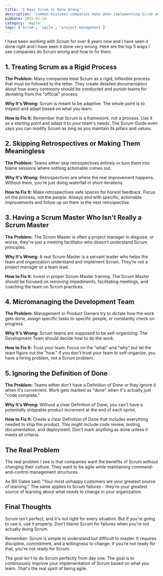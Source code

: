 ```yaml
---
title: '5 Ways Scrum Is Done Wrong'
description: 'Common mistakes companies make when implementing Scrum and how to avoid them'
pubDate: 2015-02-14
category: 'Agile'
tags: ['Scrum', 'agile', 'project management']
---
```


I have been working with Scrum for over 8 years now and I have seen it done right and I have seen it done very wrong. Here are the top 5 ways I see companies do Scrum wrong and how to fix them.

## 1. Treating Scrum as a Rigid Process

**The Problem:** Many companies treat Scrum as a rigid, inflexible process that must be followed to the letter. They create detailed documentation about how every ceremony should be conducted and punish teams for deviating from the "official" process.

**Why It's Wrong:** Scrum is meant to be adaptive. The whole point is to inspect and adapt based on what you learn.

**How to Fix It:** Remember that Scrum is a framework, not a process. Use it as a starting point and adapt it to your team's needs. The Scrum Guide even says you can modify Scrum as long as you maintain its pillars and values.

## 2. Skipping Retrospectives or Making Them Meaningless

**The Problem:** Teams either skip retrospectives entirely or turn them into blame sessions where nothing actionable comes out.

**Why It's Wrong:** Retrospectives are where the real improvement happens. Without them, you're just doing waterfall in short iterations.

**How to Fix It:** Make retrospectives safe spaces for honest feedback. Focus on the process, not the people. Always end with specific, actionable improvements and follow up on them in the next retrospective.

## 3. Having a Scrum Master Who Isn't Really a Scrum Master

**The Problem:** The Scrum Master is often a project manager in disguise, or worse, they're just a meeting facilitator who doesn't understand Scrum principles.

**Why It's Wrong:** A real Scrum Master is a servant leader who helps the team and organization understand and implement Scrum. They're not a project manager or a team lead.

**How to Fix It:** Invest in proper Scrum Master training. The Scrum Master should be focused on removing impediments, facilitating meetings, and coaching the team on Scrum practices.

## 4. Micromanaging the Development Team

**The Problem:** Management or Product Owners try to dictate how the work gets done, assign specific tasks to specific people, or constantly check on progress.

**Why It's Wrong:** Scrum teams are supposed to be self-organizing. The Development Team should decide how to do the work.

**How to Fix It:** Trust your team. Focus on the "what" and "why" but let the team figure out the "how." If you don't trust your team to self-organize, you have a hiring problem, not a Scrum problem.

## 5. Ignoring the Definition of Done

**The Problem:** Teams either don't have a Definition of Done or they ignore it when it's convenient. Work gets marked as "done" when it's actually just "code complete."

**Why It's Wrong:** Without a clear Definition of Done, you can't have a potentially shippable product increment at the end of each sprint.

**How to Fix It:** Create a clear Definition of Done that includes everything needed to ship the product. This might include code review, testing, documentation, and deployment. Don't mark anything as done unless it meets all criteria.

## The Real Problem

The real problem I see is that companies want the benefits of Scrum without changing their culture. They want to be agile while maintaining command-and-control management structures.

As Bill Gates said: "Your most unhappy customers are your greatest source of learning." The same applies to Scrum failures - they're your greatest source of learning about what needs to change in your organization.

## Final Thoughts

Scrum isn't perfect, and it's not right for every situation. But if you're going to use it, use it properly. Don't blame Scrum for failures when you're not actually doing Scrum.

Remember: Scrum is simple to understand but difficult to master. It requires discipline, commitment, and a willingness to change. If you're not ready for that, you're not ready for Scrum.

The goal isn't to do Scrum perfectly from day one. The goal is to continuously improve your implementation of Scrum based on what you learn. That's the real spirit of being agile.
